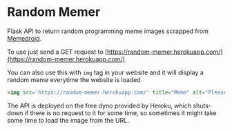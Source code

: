 # Random Memer

Flask API to return random programming meme images scrapped from [Memedroid](https://www.memedroid.com/memes/tag/programming).

To use just send a GET request to [https://random-memer.herokuapp.com/](https://random-memer.herokuapp.com/)

You can also use this with `img` tag in your website and it will display a random meme everytime the website is loaded

```html
<img src='https://random-memer.herokuapp.com/' title="Meme" alt="Please refresh the page if the meme doesn't show up.">
```

The API is deployed on the free dyno provided by Heroku, which shuts-down if there is no request to it for some time, so sometimes it might take some time to load the image from the URL.
